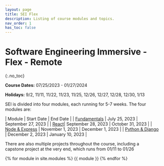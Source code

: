 ```yaml
---
layout: page
title: SEI Flex
description: Listing of course modules and topics.
nav_order: 1
has_toc: false
---
```


# Software Engineering Immersive - Flex - Remote
{:.no_toc}

**Course Dates:** 07/25/2023 - 01/27/2024

**Holidays:** 9/2, 11/11, 11/22, 11/23, 11/25, 12/26, 12/27, 12/28, 12/30, 1/13

SEI is divided into four modules, each running for 5-7 weeks. The four modules
are:

| Module | Start Date | End Date |
| [Fundamentals](#0-welcome-intro-to-the-cli) | July 25, 2023 | September 27, 2023 |
| [React](#9-react)| September 28, 2023 | October 31, 2023 |
| [Node & Express](#15-express) | November 1, 2023 | December 1, 2023 |
| [Python & Django](#20-sql) | December 2, 2023 | January 10, 2023 |

There are also multiple projects throughout the course, including a capstone
project at the very end, which runs from 01/11 to 01/26

{% for module in site.modules %}
{{ module }}
{% endfor %}
